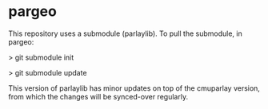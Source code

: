 # pargeo

This repository uses a submodule (parlaylib). To pull the submodule, in pargeo:

\> git submodule init

\> git submodule update

This version of parlaylib has minor updates on top of the cmuparlay version, from which the changes will be synced-over regularly.